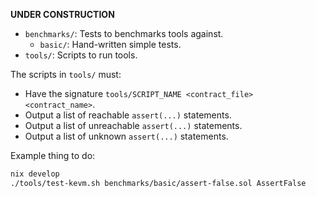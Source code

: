 **UNDER CONSTRUCTION**

- `benchmarks/`: Tests to benchmarks tools against.
  - `basic/`: Hand-written simple tests.
- `tools/`: Scripts to run tools.

The scripts in `tools/` must:

- Have the signature `tools/SCRIPT_NAME <contract_file> <contract_name>`.
- Output a list of reachable `assert(...)` statements.
- Output a list of unreachable `assert(...)` statements.
- Output a list of unknown `assert(...)` statements.

Example thing to do:

```sh
nix develop
./tools/test-kevm.sh benchmarks/basic/assert-false.sol AssertFalse
```
